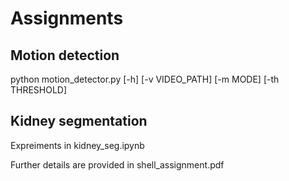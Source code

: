 # Assignments

## Motion detection

python motion_detector.py [-h] [-v VIDEO_PATH] [-m MODE] [-th THRESHOLD]

## Kidney segmentation 

Expreiments in kidney_seg.ipynb

Further details are provided in shell_assignment.pdf
